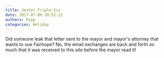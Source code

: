 ```yaml
---
title: Jester Triple-Six
date: 2017-07-09 20:52:22
authors: Ripp
categories: Holiday
---
```


 Did someone leak that letter sent to the mayor and mayor's attorney that wants to sue Fairhope? No, the email exchanges are back and forth so much that it was received to this site before the mayor read it!